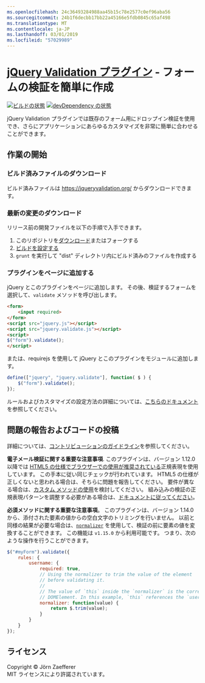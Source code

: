 ```yaml
---
ms.openlocfilehash: 24c36493284988aa45b15c78e2577c0ef96aba56
ms.sourcegitcommit: 24b1f6decbb17bb22a45166e5fdb0845c65af498
ms.translationtype: MT
ms.contentlocale: ja-JP
ms.lasthandoff: 03/01/2019
ms.locfileid: "57029989"
---
```

<a name="jquery-validation-pluginhttpsjqueryvalidationorg---form-validation-made-easy"></a>[jQuery Validation プラグイン](https://jqueryvalidation.org/) - フォームの検証を簡単に作成
================================

[![ビルドの状態](https://secure.travis-ci.org/jquery-validation/jquery-validation.svg)](https://travis-ci.org/jquery-validation/jquery-validation)
[![devDependency の状態](https://david-dm.org/jquery-validation/jquery-validation/dev-status.svg?theme=shields.io)](https://david-dm.org/jquery-validation/jquery-validation#info=devDependencies)

jQuery Validation プラグインでは既存のフォーム用にドロップイン検証を使用でき、さらにアプリケーションにあらゆるカスタマイズを非常に簡単に合わせることができます。

## <a name="getting-started"></a>作業の開始

### <a name="downloading-the-prebuilt-files"></a>ビルド済みファイルのダウンロード

ビルド済みファイルは https://jqueryvalidation.org/ からダウンロードできます。

### <a name="downloading-the-latest-changes"></a>最新の変更のダウンロード

リリース前の開発ファイルを以下の手順で入手できます。

 1. このリポジトリを[ダウンロード](https://github.com/jquery-validation/jquery-validation/archive/master.zip)またはフォークする
 2. [ビルドを設定する](CONTRIBUTING.md#build-setup)
 3. `grunt` を実行して "dist" ディレクトリ内にビルド済みのファイルを作成する

### <a name="including-it-on-your-page"></a>プラグインをページに追加する

jQuery とこのプラグインをページに追加します。 その後、検証するフォームを選択して、`validate` メソッドを呼び出します。

```html
<form>
    <input required>
</form>
<script src="jquery.js"></script>
<script src="jquery.validate.js"></script>
<script>
$("form").validate();
</script>
```

または、requirejs を使用して jQuery とこのプラグインをモジュールに追加します。

```js
define(["jquery", "jquery.validate"], function( $ ) {
    $("form").validate();
});
```

ルールおよびカスタマイズの設定方法の詳細については、[こちらのドキュメント](https://jqueryvalidation.org/documentation/)を参照してください。

## <a name="reporting-issues-and-contributing-code"></a>問題の報告およびコードの投稿

詳細については、[コントリビューションのガイドライン](CONTRIBUTING.md)を参照してください。

**電子メール検証に関する重要な注意事項**. このプラグインは、バージョン 1.12.0 以降では [HTML5 の仕様でブラウザーでの使用が推奨されている](https://html.spec.whatwg.org/multipage/forms.html#valid-e-mail-address)正規表現を使用しています。 この手本に従い同じチェックが行われています。 HTML5 の仕様が正しくないと思われる場合は、そちらに問題を報告してください。 要件が異なる場合は、[カスタム メソッドの使用](https://jqueryvalidation.org/jQuery.validator.addMethod/)を検討してください。
組み込みの検証の正規表現パターンを調整する必要がある場合は、[ドキュメントに従ってください](https://jqueryvalidation.org/jQuery.validator.methods/)。

**必須メソッドに関する重要な注意事項**。 このプラグインは、バージョン 1.14.0 から、添付された要素の値からの空白文字のトリミングを行いません。 以前と同様の結果が必要な場合は、[`normalizer`](https://jqueryvalidation.org/normalizer/) を使用して、検証の前に要素の値を変換することができます。 この機能は `v1.15.0` から利用可能です。 つまり、次のような操作を行うことができます。
``` js
$("#myForm").validate({
    rules: {
        username: {
            required: true,
            // Using the normalizer to trim the value of the element
            // before validating it.
            //
            // The value of `this` inside the `normalizer` is the corresponding
            // DOMElement. In this example, `this` references the `username` element.
            normalizer: function(value) {
                return $.trim(value);
            }
        }
    }
});
```

## <a name="license"></a>ライセンス
Copyright &copy; Jörn Zaefferer<br>
MIT ライセンスにより許諾されています。
